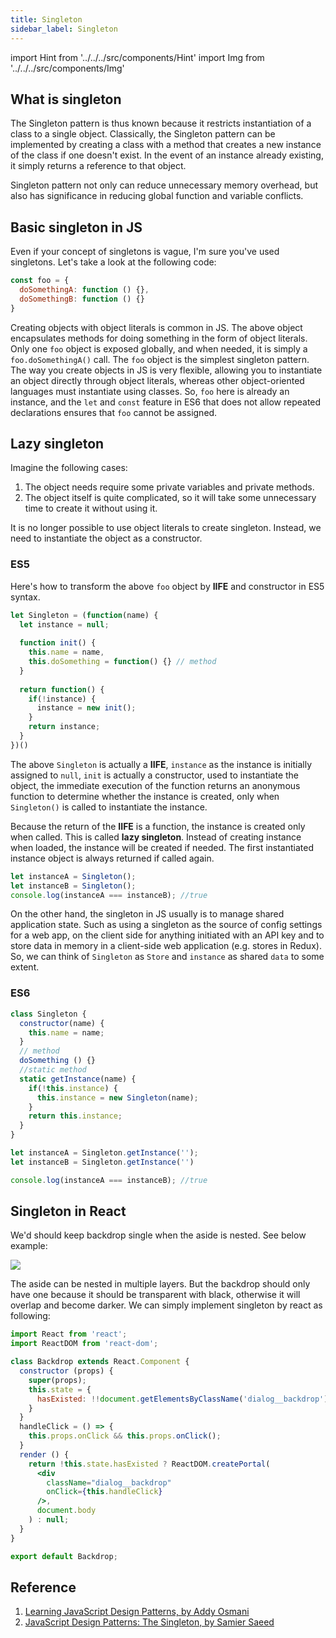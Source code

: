 ```yaml
---
title: Singleton
sidebar_label: Singleton
---
```


import Hint from '../../../src/components/Hint'
import Img from '../../../src/components/Img'

## What is singleton

The Singleton pattern is thus known because it restricts instantiation of a class to a single object. Classically, the Singleton pattern can be implemented by creating a class with a method that creates a new instance of the class if one doesn't exist. In the event of an instance already existing, it simply returns a reference to that object.

Singleton pattern not only can reduce unnecessary memory overhead, but also has significance in reducing global function and variable conflicts.

## Basic singleton in JS

Even if your concept of singletons is vague, I'm sure you've used singletons. Let's take a look at the following code:

```js
const foo = {
  doSomethingA: function () {},
  doSomethingB: function () {}
}
```

Creating objects with object literals is common in JS. The above object encapsulates methods for doing something in the form of object literals. Only one `foo` object is exposed globally, and when needed, it is simply a `foo.doSomethingA()` call. The `foo` object is the simplest singleton pattern. The way you create objects in JS is very flexible, allowing you to instantiate an object directly through object literals, whereas other object-oriented languages must instantiate using classes. So, `foo` here is already an instance, and the `let` and `const` feature in ES6 that does not allow repeated declarations ensures that `foo` cannot be assigned.

## Lazy singleton

Imagine the following cases:

1. The object needs require some private variables and private methods.
2. The object itself is quite complicated, so it will take some unnecessary time to create it without using it.

It is no longer possible to use object literals to create singleton. Instead, we need to instantiate the object as a constructor.

### ES5

Here's how to transform the above `foo` object by **IIFE** and constructor in ES5 syntax.

```js
let Singleton = (function(name) {
  let instance = null;
  
  function init() {
    this.name = name,
    this.doSomething = function() {} // method
  }
  
  return function() {
    if(!instance) {
      instance = new init();
    }
    return instance;
  }
})()
```

The above `Singleton` is actually a **IIFE**, `instance` as the instance is initially assigned to `null`, `init` is actually a constructor, used to instantiate the object, the immediate execution of the function returns an anonymous function to determine whether the instance is created, only when `Singleton()` is called to instantiate the instance.

Because the return of the **IIFE** is a function, the instance is created only when called. This is called **lazy singleton**. Instead of creating instance when loaded, the instance will be created if needed. The first instantiated instance object is always returned if called again.

```js
let instanceA = Singleton();
let instanceB = Singleton();
console.log(instanceA === instanceB); //true
```

On the other hand, the singleton in JS usually is to manage shared application state. Such as using a singleton as the source of config settings for a web app, on the client side for anything initiated with an API key and to store data in memory in a client-side web application (e.g. stores in Redux). So, we can think of `Singleton` as `Store` and `instance` as shared `data` to some extent.

### ES6

```js
class Singleton {
  constructor(name) {
    this.name = name;
  }
  // method
  doSomething () {}
  //static method
  static getInstance(name) {
    if(!this.instance) {
      this.instance = new Singleton(name);
    }
    return this.instance;
  }
}
```

```js
let instanceA = Singleton.getInstance('');
let instanceB = Singleton.getInstance('')

console.log(instanceA === instanceB); //true
```

## Singleton in React

We'd should keep backdrop single when the aside is nested. See below example:

<Img src='https://cosmos-x.oss-cn-hangzhou.aliyuncs.com/singleton-aside.gif'/>

The aside can be nested in multiple layers. But the backdrop should only have one because it should be transparent with black, otherwise it will overlap and become darker. We can simply implement singleton by react as following:

```jsx
import React from 'react';
import ReactDOM from 'react-dom';

class Backdrop extends React.Component {
  constructor (props) {
    super(props);
    this.state = {
      hasExisted: !!document.getElementsByClassName('dialog__backdrop')[0]
    }
  }
  handleClick = () => {
    this.props.onClick && this.props.onClick();
  }
  render () {
    return !this.state.hasExisted ? ReactDOM.createPortal(
      <div
        className="dialog__backdrop"
        onClick={this.handleClick}
      />,
      document.body
    ) : null;
  }
}

export default Backdrop;
```

## Reference

1. [Learning JavaScript Design Patterns, by Addy Osmani](https://addyosmani.com/resources/essentialjsdesignpatterns/book/#singletonpatternjavascript)
2. [JavaScript Design Patterns: The Singleton, by Samier Saeed](https://www.sitepoint.com/javascript-design-patterns-singleton/)
